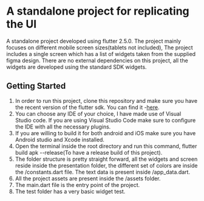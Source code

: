 # A standalone project for replicating the UI

A standalone project developed using flutter 2.5.0. The project mainly focuses on different mobile screen sizes(tablets not included), The project includes a single screen which has a list of widgets taken from the supplied figma design. There are no external dependencies on this project, all the widgets are developed using the standard SDK widgets.

## Getting Started

1. In order to run this project, clone this repository and make sure you have the recent version of the flutter sdk. You can find it -[here](https://flutter.dev/docs/get-started/install).
2. You can choose any IDE of your choice, I have made use of Visual Studio code. If you are using Visual Studio Code make sure to configure the IDE with all the necessary plugins.
3. If you are willing to build it for both android and iOS make sure you have Android studio and Xcode installed.
4. Open the terminal inside the root directory and run this command, flutter build apk --release(To have a release build of this project).
5. The folder structure is pretty straight forward, all the widgets and screen reside inside the presentation folder, the different set of colors are inside the /constants.dart file. The text data is present inside /app_data.dart.
6. All the project assets are present inside the /assets folder.
7. The main.dart file is the entry point of the project.
8. The test folder has a very basic widget test.


